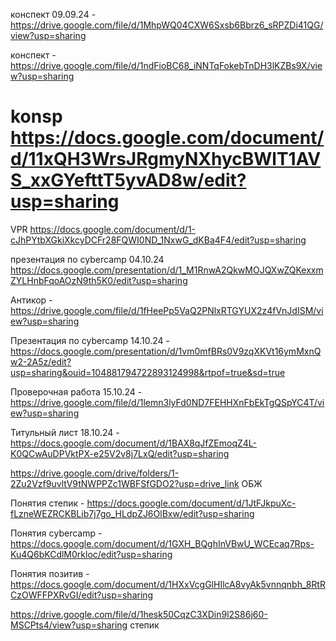 конспект 09.09.24 - https://drive.google.com/file/d/1MhpWQ04CXW6Sxsb6Bbrz6_sRPZDi41QG/view?usp=sharing

конспект - https://drive.google.com/file/d/1ndFioBC68_iNNTqFokebTnDH3lKZBs9X/view?usp=sharing

# konsp https://docs.google.com/document/d/11xQH3WrsJRgmyNXhycBWlT1AVS_xxGYefttT5yvAD8w/edit?usp=sharing
VPR https://docs.google.com/document/d/1-cJhPYtbXGkiXkcyDCFr28FQWI0ND_1NxwG_dKBa4F4/edit?usp=sharing

презентация по cybercamp 04.10.24 https://docs.google.com/presentation/d/1_M1RnwA2QkwMOJQXwZQKexxmZYLHnbFqoAOzN9th5K0/edit?usp=sharing

  Антикор - https://drive.google.com/file/d/1fHeePp5VaQ2PNlxRTGYUX2z4fVnJdISM/view?usp=sharing


Презентация по cybercamp 14.10.24 - https://docs.google.com/presentation/d/1vm0mfBRs0V9zqXKVt16ymMxnQw2-2A5z/edit?usp=sharing&ouid=104881794722893124998&rtpof=true&sd=true

Проверочная работа 15.10.24 - https://drive.google.com/file/d/1lemn3lyFd0ND7FEHHXnFbEkTgQSpYC4T/view?usp=sharing

Титульный лист 18.10.24 - https://docs.google.com/document/d/1BAX8qJfZEmoqZ4L-K0QCwAuDPVktPX-e25V2v8j7LxQ/edit?usp=sharing

https://drive.google.com/drive/folders/1-2Zu2Vzf9uvltV9tNWPPZc1WBFSfGDO2?usp=drive_link ОБЖ

Понятия степик - https://docs.google.com/document/d/1JtFJkpuXc-fLzneWEZRCKBLib7j7go_HLdpZJ6OlBxw/edit?usp=sharing

Понятия сybercamp - https://docs.google.com/document/d/1GXH_BQghInVBwU_WCEcaq7Rps-Ku4Q6bKCdlM0rkloc/edit?usp=sharing

Понятия позитив - https://docs.google.com/document/d/1HXxVcgGlHIlcA8vyAk5vnnqnbh_8RtRCzOWFFPXRvGI/edit?usp=sharing

https://drive.google.com/file/d/1hesk50CqzC3XDin9l2S86j60-MSCPts4/view?usp=sharing cтепик
